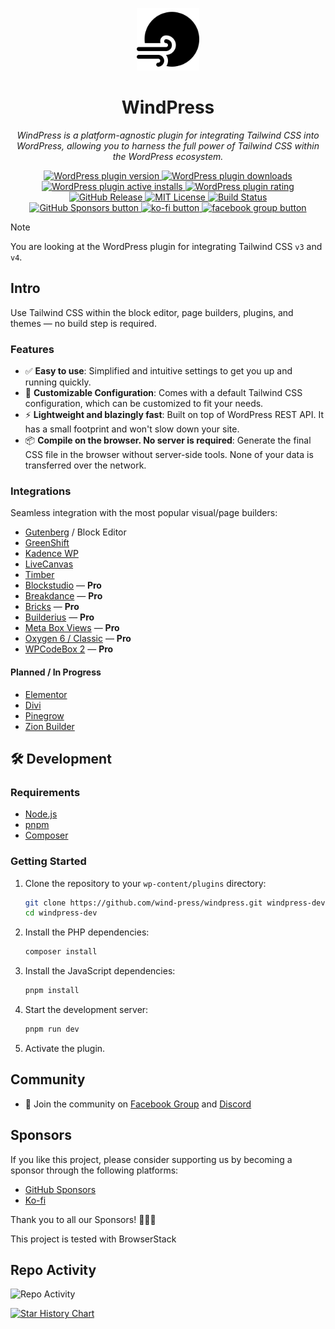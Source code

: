 <p align="center">
  <img src="./windpress.svg" alt="WindPress Logo" width="100">
</p>

<h1 align="center">WindPress</h1>

<p align="center">
  <i>WindPress is a platform-agnostic plugin for integrating Tailwind CSS into WordPress, allowing you to harness the full power of Tailwind CSS within the WordPress ecosystem.</i>
</p>

<p align="center">
  <a href="https://downloads.wordpress.org/plugin/windpress.zip">
    <picture>
    <img src="https://img.shields.io/wordpress/plugin/v/windpress.svg?logo=wordpress&label=version" alt="WordPress plugin version" />
    </picture>
  </a>
  <a href="https://wordpress.org/plugins/windpress/advanced/">
    <picture>
    <img src="https://img.shields.io/wordpress/plugin/dt/windpress.svg?logo=wordpress" alt="WordPress plugin downloads" />
    </picture>
  </a>
  <a href="https://wordpress.org/plugins/windpress/">
    <picture>
    <img src="https://img.shields.io/wordpress/plugin/installs/windpress.svg?logo=wordpress" alt="WordPress plugin active installs" />
    </picture>
  </a>
  <a href="https://wordpress.org/support/plugin/windpress/reviews/?filter=5/#new-post">
    <picture>
    <img src="https://img.shields.io/wordpress/plugin/stars/windpress.svg?logo=wordpress" alt="WordPress plugin rating" />
    </picture>
  </a>
  <br />
  <a href="https://github.com/wind-press/windpress/tags">
    <picture>
    <img src="https://img.shields.io/github/v/tag/wind-press/windpress.svg" alt="GitHub Release" />
    </picture>
  </a>
  <a href="https://github.com/wind-press/windpress/blob/master/LICENSE">
    <picture>
    <img src="https://img.shields.io/github/license/wind-press/windpress.svg" alt="MIT License" />
    </picture>
  </a>
  <a href="https://github.com/wind-press/windpress/actions">
    <picture>
    <img src="https://img.shields.io/github/actions/workflow/status/wind-press/windpress/deploy.yaml" alt="Build Status" />
    </picture>
  </a>
  <br />
  <a aria-label="GitHub Sponsors" href="https://github.com/sponsors/suabahasa">
    <picture>
      <img alt="GitHub Sponsors button" src="https://img.shields.io/github/sponsors/suabahasa?logo=github">
    </picture>
  </a>
  <a aria-label="Support me on Ko-fi" href="https://ko-fi.com/Q5Q75XSF7">
    <picture>
      <img alt="ko-fi button" src="https://img.shields.io/badge/Buy_me_a_Coffee-ff5e5b?logo=ko-fi&label=Ko-fi">
    </picture>
  </a>
  <a aria-label="Join Our Facebook community" href="https://wind.press/go/facebook">
    <picture>
      <img alt="facebook group button" src="https://img.shields.io/badge/Join_us-0866ff?logo=facebook&label=Community">
    </picture>
  </a>
</p>

> [!NOTE]
>
> You are looking at the WordPress plugin for integrating Tailwind CSS `v3` and `v4`.


## Intro

Use Tailwind CSS within the block editor, page builders, plugins, and themes — no build step is required.

### Features

- ✅ **Easy to use**: Simplified and intuitive settings to get you up and running quickly.
- 🥰 **Customizable Configuration**: Comes with a default Tailwind CSS configuration, which can be customized to fit your needs.
- ⚡️ **Lightweight and blazingly fast**: Built on top of WordPress REST API. It has a small footprint and won't slow down your site.
- 📦 **Compile on the browser. No server is required**: Generate the final CSS file in the browser without server-side tools. None of your data is transferred over the network.

### Integrations

Seamless integration with the most popular visual/page builders:

* [Gutenberg](https://wordpress.org/gutenberg) / Block Editor
* [GreenShift](https://shop.greenshiftwp.com/?from=3679)
* [Kadence WP](https://kadencewp.com)
* [LiveCanvas](https://livecanvas.com/?ref=4008)
* [Timber](https://upstatement.com/timber/)
* [Blockstudio](https://blockstudio.dev/?ref=7) — **Pro**
* [Breakdance](https://breakdance.com/ref/165/) — **Pro**
* [Bricks](https://bricksbuilder.io/) — **Pro**
* [Builderius](https://builderius.io/?referral=afdfca82c8) — **Pro**
* [Meta Box Views](https://metabox.sjv.io/OeOeZr) — **Pro**
* [Oxygen 6 / Classic](https://oxygenbuilder.com/ref/12/) — **Pro**
* [WPCodeBox 2](https://wpcodebox.com/) — **Pro**

#### Planned / In Progress

* [Elementor](https://be.elementor.com/visit/?bta=209150&brand=elementor)
* [Divi](https://www.elegantthemes.com/affiliates/idevaffiliate.php?id=47622)
* [Pinegrow](https://pinegrow.com/wordpress)
* [Zion Builder](https://zionbuilder.io/)

## 🛠 Development

### Requirements

- [Node.js](https://nodejs.org/)
- [pnpm](https://pnpm.io)
- [Composer](https://getcomposer.org/)

### Getting Started

1. Clone the repository to your `wp-content/plugins` directory:

    ```bash
    git clone https://github.com/wind-press/windpress.git windpress-dev
    cd windpress-dev
    ```
2. Install the PHP dependencies:

    ```bash
    composer install
    ```

3. Install the JavaScript dependencies:

    ```bash
    pnpm install
    ```


4. Start the development server:

    ```bash
    pnpm run dev
    ```


5. Activate the plugin.

## Community

- 💬 Join the community on [Facebook Group](https://wind.press/go/facebook) and [Discord](https://wind.press/go/discord)

## Sponsors

If you like this project, please consider supporting us by becoming a sponsor through the following platforms:

- [GitHub Sponsors](https://github.com/sponsors/suabahasa)
- [Ko-fi](https://ko-fi.com/Q5Q75XSF7)

Thank you to all our Sponsors! 🥰🫰🫶

This project is tested with BrowserStack

## Repo Activity

![Repo Activity](https://repobeats.axiom.co/api/embed/0769f849ed16dfa78931203ea4e2a6291fd8be04.svg "Repobeats analytics image")

<a href="https://star-history.com/#wind-press/windpress&Date"> <picture> <source media="(prefers-color-scheme: dark)" srcset="https://api.star-history.com/svg?repos=wind-press/windpress&type=Date&theme=dark" /> <source media="(prefers-color-scheme: light)" srcset="https://api.star-history.com/svg?repos=wind-press/windpress&type=Date" /> <img alt="Star History Chart" src="https://api.star-history.com/svg?repos=wind-press/windpress&type=Date" /> </picture> </a>
